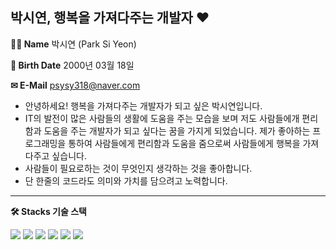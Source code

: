 ## 박시연, 행복을 가져다주는 개발자 ❤

**👩🏻 Name**
 박시연 (Park Si Yeon)

**📆 Birth Date**
2000년 03월 18일

**✉ E-Mail**
 psysy318@naver.com

* 안녕하세요! 행복을 가져다주는 개발자가 되고 싶은 박시연입니다.
* IT의 발전이 많은 사람들의 생활에 도움을 주는 모습을 보며 저도 사람들에개 편리함과 도움을 주는 개발자가 되고 싶다는 꿈을 가지게 되었습니다. 제가 좋아하는 프로그래밍을 통하여 사람들에게 편리함과 도움을 줌으로써 사람들에게 행복을 가져다주고 싶습니다.
* 사람들이 필요로하는 것이 무엇인지 생각하는 것을 좋아합니다.
* 단 한줄의 코드라도 의미와 가치를 담으려고 노력합니다.

- - -

**🛠 Stacks 기술 스택**
<div align=left> 
<img src="https://img.shields.io/badge/java-007396?style=for-the-badge&logo=java&logoColor=white">
<img src="https://img.shields.io/badge/firebase-FFCA28?style=for-the-badge&logo=firebase&logoColor=white">
<img src="https://img.shields.io/badge/python-3776AB?style=for-the-badge&logo=python&logoColor=white">
<img src="https://img.shields.io/badge/github-181717?style=for-the-badge&logo=github&logoColor=white">
<img src="https://img.shields.io/badge/kotlin-7F52FF?style=for-the-badge&logo=kotlin&logoColor=white">
<img src="https://img.shields.io/badge/c-A8B9CC?style=for-the-badge&logo=c&logoColor=white">
<br>
</div>
